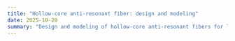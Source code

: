```yaml
---
title: "Hollow-core anti-resonant fiber: design and modeling"
date: 2025-10-20
summary: "Design and modeling of hollow-core anti-resonant fibers for low-loss transmission."
---
```

